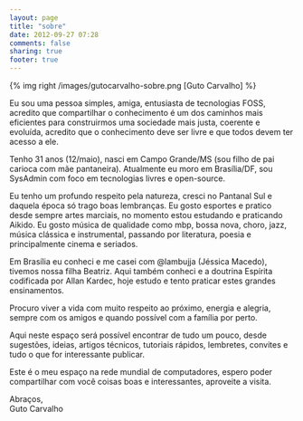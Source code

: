 ```yaml
---
layout: page
title: "sobre"
date: 2012-09-27 07:28
comments: false
sharing: true
footer: true
---
```


{% img right /images/gutocarvalho-sobre.png [Guto Carvalho] %}

Eu sou uma pessoa simples, amiga, entusiasta de tecnologias FOSS, acredito que compartilhar o conhecimento é um dos caminhos mais eficientes para construirmos uma sociedade mais justa, coerente e evoluída, acredito que o conhecimento deve ser livre e que todos devem ter acesso a ele.

Tenho 31 anos (12/maio), nasci em Campo Grande/MS (sou filho de pai carioca com mãe pantaneira). Atualmente eu moro em Brasília/DF, sou SysAdmin com foco em tecnologias livres e open-source. 

Eu tenho um profundo respeito pela natureza, cresci no Pantanal Sul e daquela época só trago boas lembranças. Eu gosto esportes e pratico desde sempre artes marciais, no momento estou estudando e praticando Aikido. Eu gosto música de qualidade como mbp, bossa nova, choro, jazz, música clássica e instrumental, passando por literatura, poesia e principalmente cinema e seriados.

Em Brasília eu conheci e me casei com @lambujja (Jéssica Macedo), tivemos nossa filha Beatriz. Aqui também conheci e a doutrina Espírita codificada por Allan Kardec, hoje estudo e tento praticar estes grandes ensinamentos. 

Procuro viver a vida com muito respeito ao próximo, energia e alegria, sempre com os amigos e quando possível com a família por perto.

Aqui neste espaço será possível encontrar de tudo um pouco, desde sugestões, ideias, artigos técnicos, tutoriais rápidos, lembretes, convites e tudo o que for interessante publicar.

Este é o meu espaço na rede mundial de computadores, espero poder compartilhar com você coisas boas e interessantes, aproveite a visita.

Abraços,<br>
Guto Carvalho
